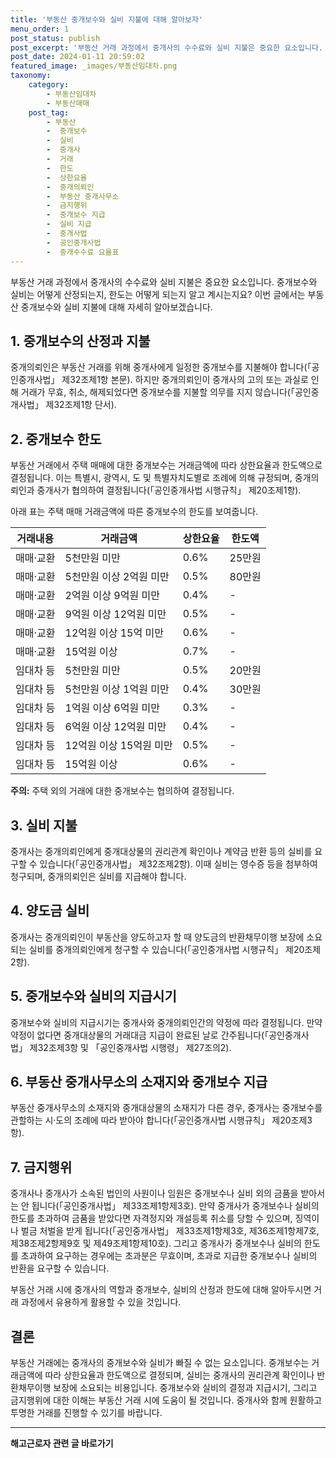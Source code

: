 ```yaml
---
title: '부동산 중개보수와 실비 지불에 대해 알아보자'
menu_order: 1
post_status: publish
post_excerpt: '부동산 거래 과정에서 중개사의 수수료와 실비 지불은 중요한 요소입니다. 중개보수와 실비는 어떻게 산정되는지, 한도는 어떻게 되는지 알고 계시는지요  이번 글에서는 부동산 중개보수와 실비 지불에 대해 자세히 알아보겠습니다.'
post_date: 2024-01-11 20:59:02
featured_image: _images/부동산임대차.png
taxonomy:
    category:
        - 부동산임대차
        - 부동산매매
    post_tag:
        - 부동산
        -  중개보수
        -  실비
        -  중개사
        -  거래
        -  한도
        -  상한요율
        -  중개의뢰인
        -  부동산 중개사무소
        -  금지행위
        -  중개보수 지급
        -  실비 지급
        -  중개사법
        -  공인중개사법
        -  중개수수료 요율표
---
```



부동산 거래 과정에서 중개사의 수수료와 실비 지불은 중요한 요소입니다. 중개보수와 실비는 어떻게 산정되는지, 한도는 어떻게 되는지 알고 계시는지요? 이번 글에서는 부동산 중개보수와 실비 지불에 대해 자세히 알아보겠습니다.

## 1. 중개보수의 산정과 지불

중개의뢰인은 부동산 거래를 위해 중개사에게 일정한 중개보수를 지불해야 합니다(「공인중개사법」 제32조제1항 본문). 하지만 중개의뢰인이 중개사의 고의 또는 과실로 인해 거래가 무효, 취소, 해제되었다면 중개보수를 지불할 의무를 지지 않습니다(「공인중개사법」 제32조제1항 단서).

## 2. 중개보수 한도

부동산 거래에서 주택 매매에 대한 중개보수는 거래금액에 따라 상한요율과 한도액으로 결정됩니다. 이는 특별시, 광역시, 도 및 특별자치도별로 조례에 의해 규정되며, 중개의뢰인과 중개사가 협의하여 결정됩니다(「공인중개사법 시행규칙」 제20조제1항).

아래 표는 주택 매매 거래금액에 따른 중개보수의 한도를 보여줍니다.

| 거래내용 | 거래금액 | 상한요율 | 한도액 |
| --- | --- | --- | --- |
| 매매·교환 | 5천만원 미만 | 0.6% | 25만원 |
| 매매·교환 | 5천만원 이상 2억원 미만 | 0.5% | 80만원 |
| 매매·교환 | 2억원 이상 9억원 미만 | 0.4% | - |
| 매매·교환 | 9억원 이상 12억원 미만 | 0.5% | - |
| 매매·교환 | 12억원 이상 15억 미만 | 0.6% | - |
| 매매·교환 | 15억원 이상 | 0.7% | - |
| 임대차 등 | 5천만원 미만 | 0.5% | 20만원 |
| 임대차 등 | 5천만원 이상 1억원 미만 | 0.4% | 30만원 |
| 임대차 등 | 1억원 이상 6억원 미만 | 0.3% | - |
| 임대차 등 | 6억원 이상 12억원 미만 | 0.4% | - |
| 임대차 등 | 12억원 이상 15억원 미만 | 0.5% | - |
| 임대차 등 | 15억원 이상 | 0.6% | - |

**주의:** 주택 외의 거래에 대한 중개보수는 협의하여 결정됩니다.

## 3. 실비 지불

중개사는 중개의뢰인에게 중개대상물의 권리관계 확인이나 계약금 반환 등의 실비를 요구할 수 있습니다(「공인중개사법」 제32조제2항). 이때 실비는 영수증 등을 첨부하여 청구되며, 중개의뢰인은 실비를 지급해야 합니다.

## 4. 양도금 실비

중개사는 중개의뢰인이 부동산을 양도하고자 할 때 양도금의 반환채무이행 보장에 소요되는 실비를 중개의뢰인에게 청구할 수 있습니다(「공인중개사법 시행규칙」 제20조제2항).

## 5. 중개보수와 실비의 지급시기

중개보수와 실비의 지급시기는 중개사와 중개의뢰인간의 약정에 따라 결정됩니다. 만약 약정이 없다면 중개대상물의 거래대금 지급이 완료된 날로 간주됩니다(「공인중개사법」 제32조제3항 및 「공인중개사법 시행령」 제27조의2).

## 6. 부동산 중개사무소의 소재지와 중개보수 지급

부동산 중개사무소의 소재지와 중개대상물의 소재지가 다른 경우, 중개사는 중개보수를 관할하는 시·도의 조례에 따라 받아야 합니다(「공인중개사법 시행규칙」 제20조제3항).

## 7. 금지행위

중개사나 중개사가 소속된 법인의 사원이나 임원은 중개보수나 실비 외의 금품을 받아서는 안 됩니다(「공인중개사법」 제33조제1항제3호). 만약 중개사가 중개보수나 실비의 한도를 초과하여 금품을 받았다면 자격정지와 개설등록 취소를 당할 수 있으며, 징역이나 벌금 처벌을 받게 됩니다(「공인중개사법」 제33조제1항제3호, 제36조제1항제7호, 제38조제2항제9호 및 제49조제1항제10호). 그리고 중개사가 중개보수나 실비의 한도를 초과하여 요구하는 경우에는 초과분은 무효이며, 초과로 지급한 중개보수나 실비의 반환을 요구할 수 있습니다.

부동산 거래 시에 중개사의 역할과 중개보수, 실비의 산정과 한도에 대해 알아두시면 거래 과정에서 유용하게 활용할 수 있을 것입니다.

## 결론

부동산 거래에는 중개사의 중개보수와 실비가 빠질 수 없는 요소입니다. 중개보수는 거래금액에 따라 상한요율과 한도액으로 결정되며, 실비는 중개사의 권리관계 확인이나 반환채무이행 보장에 소요되는 비용입니다. 중개보수와 실비의 결정과 지급시기, 그리고 금지행위에 대한 이해는 부동산 거래 시에 도움이 될 것입니다. 중개사와 함께 원활하고 투명한 거래를 진행할 수 있기를 바랍니다.
<!-- wp:separator -->
<hr class="wp-block-separator has-alpha-channel-opacity"/>
<!-- /wp:separator -->

<!-- wp:group {"backgroundColor":"base","layout":{"type":"constrained"}} -->
<div class="wp-block-group has-base-background-color has-background"><!-- wp:paragraph {"align":"center","fontSize":"medium"} -->
<p class="has-text-align-center has-large-font-size"><strong>해고근로자 관련 글 바로가기</strong></p>
<!-- /wp:paragraph -->


<!-- wp:latest-posts
{"categories":[{"id":12660,"count":19,"description":"","link":"https://uknowlaw.com/category/%ed%95%b4%ea%b3%a0%ea%b7%bc%eb%a1%9c%ec%9e%90/","name":"해고근로자","slug":"해고근로자","taxonomy":"category","parent":0,"meta":[],"_links":{"self":[{"href":"https://uknowlaw.com/wp-json/wp/v2/categories/12660"}],"collection":[{"href":"https://uknowlaw.com/wp-json/wp/v2/categories"}],"about":[{"href":"https://uknowlaw.com/wp-json/wp/v2/taxonomies/category"}],"wp:post_type":[{"href":"https://uknowlaw.com/wp-json/wp/v2/posts?categories=12660"}],"curies":[{"name":"wp","href":"https://api.w.org/{rel}","templated":true}]}}],"postsToShow":100,"excerptLength":28,"postLayout":"grid","columns":2,"featuredImageAlign":"left","featuredImageSizeSlug":"large","fontSize":"small"} /--></div>
<!-- /wp:group -->